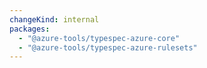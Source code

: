 ```yaml
---
changeKind: internal
packages:
  - "@azure-tools/typespec-azure-core"
  - "@azure-tools/typespec-azure-rulesets"
---
```


